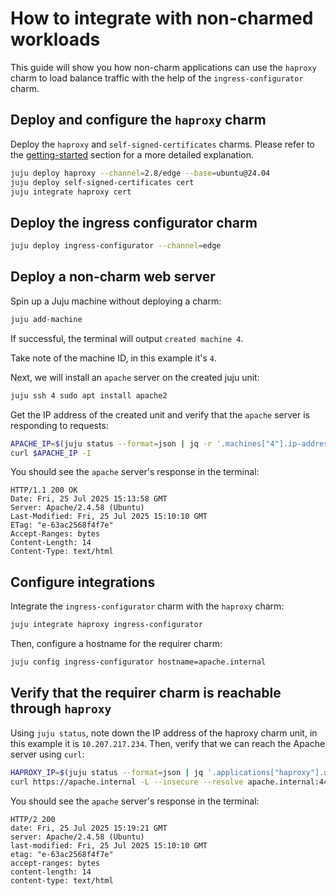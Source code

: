 # How to integrate with non-charmed workloads
This guide will show you how non-charm applications can use the `haproxy` charm to load balance traffic with the help of the `ingress-configurator` charm.


## Deploy and configure the `haproxy` charm
Deploy the `haproxy` and `self-signed-certificates` charms. Please refer to the [getting-started](../getting-started.md) section for a more detailed explanation.
```sh
juju deploy haproxy --channel=2.8/edge --base=ubuntu@24.04
juju deploy self-signed-certificates cert
juju integrate haproxy cert
```

## Deploy the ingress configurator charm
```sh
juju deploy ingress-configurator --channel=edge
```

## Deploy a non-charm web server
Spin up a Juju machine without deploying a charm:
```sh
juju add-machine
```

If successful, the terminal will output `created machine 4`.

Take note of the machine ID, in this example it's `4`.

Next, we will install an `apache` server on the created juju unit:
```sh
juju ssh 4 sudo apt install apache2
```

Get the IP address of the created unit and verify that the `apache` server is responding to requests:

```sh
APACHE_IP=$(juju status --format=json | jq -r '.machines["4"].ip-addresses[0]')
curl $APACHE_IP -I
```

You should see the `apache` server's response in the terminal:
```
HTTP/1.1 200 OK
Date: Fri, 25 Jul 2025 15:13:58 GMT
Server: Apache/2.4.58 (Ubuntu)
Last-Modified: Fri, 25 Jul 2025 15:10:10 GMT
ETag: "e-63ac2568f4f7e"
Accept-Ranges: bytes
Content-Length: 14
Content-Type: text/html
```

## Configure integrations
Integrate the `ingress-configurator` charm with the `haproxy` charm:
```sh
juju integrate haproxy ingress-configurator
```

Then, configure a hostname for the requirer charm:
```sh
juju config ingress-configurator hostname=apache.internal
```

## Verify that the requirer charm is reachable through `haproxy`
Using `juju status`, note down the IP address of the haproxy charm unit, in this example it is `10.207.217.234`. Then, verify that we can reach the Apache server using `curl`:
```sh
HAPROXY_IP=$(juju status --format=json | jq '.applications["haproxy"].units["haproxy/0"]."public-address"')
curl https://apache.internal -L --insecure --resolve apache.internal:443:$HAPROXY_IP -I
```

You should see the `apache` server's response in the terminal:
```
HTTP/2 200 
date: Fri, 25 Jul 2025 15:19:21 GMT
server: Apache/2.4.58 (Ubuntu)
last-modified: Fri, 25 Jul 2025 15:10:10 GMT
etag: "e-63ac2568f4f7e"
accept-ranges: bytes
content-length: 14
content-type: text/html
```
